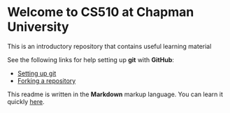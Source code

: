 # Welcome to CS510 at Chapman University
This is an introductory repository that contains useful learning material

See the following links for help setting up **git** with **GitHub**:

* [Setting up git](https://help.github.com/articles/set-up-git/)
* [Forking a repository](https://help.github.com/articles/fork-a-repo/)

This readme is written in the **Markdown** markup language. You can learn it quickly [here](http://learnxinyminutes.com/docs/markdown/).
